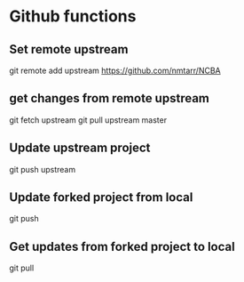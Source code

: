 # Github functions

## Set remote upstream
git remote add upstream https://github.com/nmtarr/NCBA

## get changes from remote upstream
git fetch upstream
git pull upstream master

## Update upstream project
git push upstream

## Update forked project from local
git push

## Get updates from forked project to local
git pull
